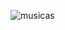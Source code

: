 ![musicas](https://github.com/adrieleaquino/Recriar-Layout/assets/110426119/57448467-ef52-4dad-90d6-67b6d21d9a4d)

